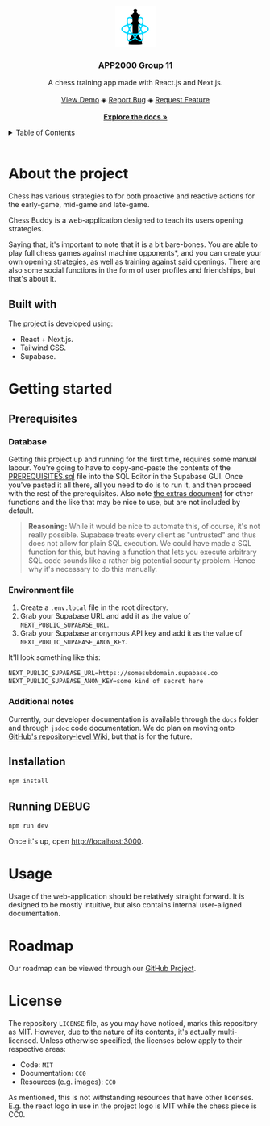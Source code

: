 <!-- Listen, I know align=center is basically deprecated, but it's GitHub. You use what you can, because there's not a lot of that going around. -->
<div align="center">
	<img src="./public/logo.svg" alt="Logo" width="80" height="80">
	<h3 align="center">APP2000 Group 11</h3>
	<p align="center">
		A chess training app made with React.js and Next.js.
		<br><br>
		<a href="https://a2g11.vercel.app">View Demo</a>
		◈
		<a href="https://github.com/frigvid/app2000-gruppe11/issues/new?assignees=&labels=bug&projects=&template=bug-report.yml&title=bug%3A+">Report Bug</a>
		◈
		<a href="https://github.com/frigvid/app2000-gruppe11/issues/new?assignees=&labels=needs+triage%2Cenhancement&projects=&template=feature-request.yml&title=feature%3A+">Request Feature</a>
		<br><br>
		<a href="docs/README.md"><strong>Explore the docs »</strong></a>
	</p>
</div>

<details>
<summary>Table of Contents</summary>

* [About The Project](#about-the-project)
	* [Built With](#built-with)
* [Getting Started](#getting-started)
	* [Prerequisites](#prerequisites)
	* [Installation](#installation)
* [Usage](#usage)
* [Roadmap](#roadmap)
* [License](#license)

</details>
<br>

# About the project
Chess has various strategies to for both proactive and reactive actions for the early-game, mid-game and late-game.

Chess Buddy is a web-application designed to teach its users opening strategies.

Saying that, it's important to note that it is a bit bare-bones. You are able to play full chess games against machine opponents*, and you can create your own opening strategies, as well as training against said openings. There are also some social functions in the form of user profiles and friendships, but that's about it.

## Built with

The project is developed using:

- React + Next.js.
- Tailwind CSS.
- Supabase.

# Getting started
## Prerequisites
### Database

Getting this project up and running for the first time, requires some manual labour. You're going to have to copy-and-paste the contents of the [PREREQUISITES.sql](./PREREQUISITES.sql) file into the SQL Editor in the Supabase GUI. Once you've pasted it all there, all you need to do is to run it, and then proceed with the rest of the prerequisites. Also note [the extras document](./EXTRAS.md) for other functions and the like that may be nice to use, but are not included by default.

> **Reasoning:** While it would be nice to automate this, of course, it's not really possible. Supabase treats every client as "untrusted" and thus does not allow for plain SQL execution. We could have made a SQL function for this, but having a function that lets you execute arbitrary SQL code sounds like a rather big potential security problem. Hence why it's necessary to do this manually.

### Environment file

1. Create a `.env.local` file in the root directory.
2. Grab your Supabase URL and add it as the value of `NEXT_PUBLIC_SUPABASE_URL`.
3. Grab your Supabase anonymous API key and add it as the value of `NEXT_PUBLIC_SUPABASE_ANON_KEY`.

It'll look something like this:
```environment
NEXT_PUBLIC_SUPABASE_URL=https://somesubdomain.supabase.co
NEXT_PUBLIC_SUPABASE_ANON_KEY=some kind of secret here
```

### Additional notes

Currently, our developer documentation is available through the `docs` folder and through `jsdoc` code documentation. We do plan on moving onto  [GitHub's repository-level Wiki](https://github.com/frigvid/app2000-gruppe11/wiki), but that is for the future.

## Installation

```bash
npm install
```

## Running DEBUG

```bash
npm run dev
```

Once it's up, open [http://localhost:3000](http://localhost:3000).

# Usage

Usage of the web-application should be relatively straight forward. It is designed to be mostly intuitive, but also contains internal user-aligned documentation.

# Roadmap

Our roadmap can be viewed through our [GitHub Project](https://github.com/users/frigvid/projects/1).

# License

The repository `LICENSE` file, as you may have noticed, marks this repository as MIT. However, due to the nature of its contents, it's actually multi-licensed. Unless otherwise specified, the licenses below apply to their respective areas:

- Code: `MIT`
- Documentation: `CC0`
- Resources (e.g. images): `CC0`

As mentioned, this is not withstanding resources that have other licenses. E.g. the react logo in use in the project logo is MIT while the chess piece is CC0.

